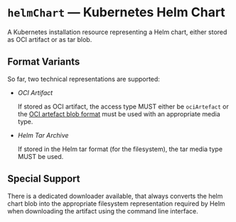 # `helmChart` &#8212; Kubernetes Helm Chart

A Kubernetes installation resource representing a Helm chart, either stored as OCI artifact or as tar blob.

## Format Variants

So far, two technical representations are supported:

- *OCI Artifact*

  If stored as OCI artifact, the access type MUST either be
  `ociArtefact` or the [OCI artefact blob format](ociArtefact.md#format-variants) must be
  used with an appropriate media type.

- *Helm Tar Archive*

  If stored in the Helm tar format (for the filesystem),
  the tar media type MUST be used.

## Special Support

There is a dedicated downloader available, that always converts
the helm chart blob into the appropriate filesystem representation
required by Helm when downloading the artifact using the
command line interface.